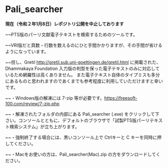 # Pali_searcher


**現在（令和２年1月8日）レポジトリ公開を中止しております**


~~PTS版のパーリ文献電子テキストを検索するためのツールです。

~~VRI版だと頁数・行数を数えるのにひと手間かかりますが、その手間が省けるようになっています。

~~但し、Gretil http://gretil.sub.uni-goettingen.de/gretil.html
に掲載された、Dhammakaya Foundation 入力版の判型を保った電子テキストのみに対応しているため網羅性は高くありません。
また電子テキスト自体のタイプミスも多分にあるものと思われますのであくまでも参考程度に利用していただけますと幸いです。


~~・Windows版の解凍には 7-zip 等が必要です。https://freesoft-100.com/review/7-zip.php

~~・解凍されたフォルダの内部にある Pali_searcher (.exe) をクリックして下さい。コンソールとともに、デフォルトのブラウザで「試製PTS版パーリテキスト検索システム」が立ち上がります。

~~・強制終了する場合には、黒いコンソール上で Ctrlキーと C キーを同時に押してください。

~~・Macをお使いの方は、Pali_searcher(Mac).zip の方をダウンロードしてください。
